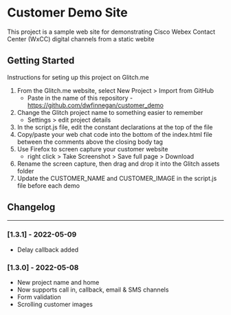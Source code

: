 # Customer Demo Site

This project is a sample web site for demonstrating Cisco Webex Contact Center (WxCC) digital channels from a static webite

## Getting Started

Instructions for seting up this project on Glitch.me

1. From the Glitch.me website, select New Project > Import from GitHub
   - Paste in the name of this repository - https://github.com/dwfinnegan/customer_demo
2. Change the Glitch project name to something easier to remember
   - Settings > edit project details
3. In the script.js file, edit the constant declarations at the top of the file
4. Copy/paste your web chat code into the bottom of the index.html file between the comments above the closing body tag
5. Use Firefox to screen capture your customer website
   - right click > Take Screenshot > Save full page > Download
6. Rename the screen capture, then drag and drop it into the Glitch assets folder
7. Update the CUSTOMER_NAME and CUSTOMER_IMAGE in the script.js file before each demo

## Changelog

---

### [1.3.1] - 2022-05-09

- Delay callback added

### [1.3.0] - 2022-05-08

- New project name and home
- Now supports call in, callback, email & SMS channels
- Form validation
- Scrolling customer images
